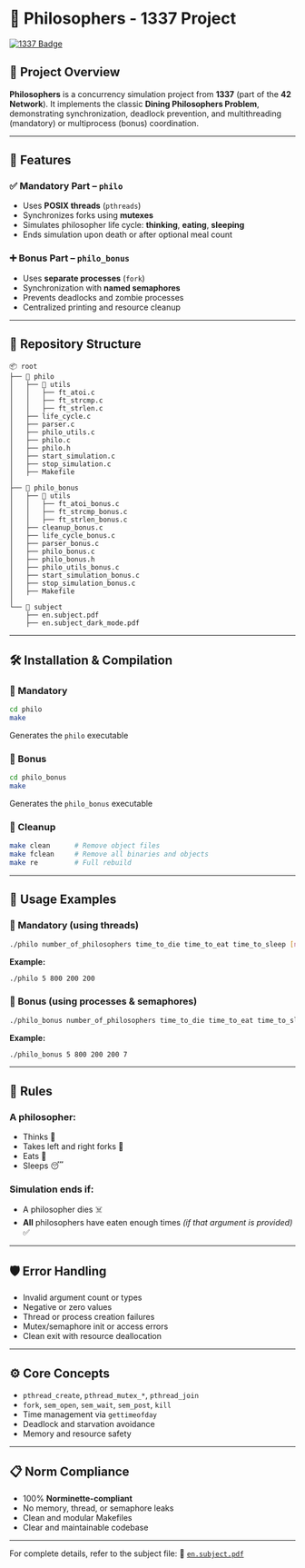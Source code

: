 # 🧠 Philosophers - 1337 Project

[![1337 Badge](https://img.shields.io/badge/1337-Project-blue)](https://www.42network.org/)

## 📜 Project Overview

**Philosophers** is a concurrency simulation project from **1337** (part of the **42 Network**). It implements the classic **Dining Philosophers Problem**, demonstrating synchronization, deadlock prevention, and multithreading (mandatory) or multiprocess (bonus) coordination.

---

## 🚀 Features

### ✅ Mandatory Part – `philo`

* Uses **POSIX threads** (`pthreads`)
* Synchronizes forks using **mutexes**
* Simulates philosopher life cycle: **thinking**, **eating**, **sleeping**
* Ends simulation upon death or after optional meal count

### ➕ Bonus Part – `philo_bonus`

* Uses **separate processes** (`fork`)
* Synchronization with **named semaphores**
* Prevents deadlocks and zombie processes
* Centralized printing and resource cleanup

---

## 📂 Repository Structure

```plaintext
📦 root
├── 📂 philo
│   ├── 📂 utils
│   │   ├── ft_atoi.c
│   │   ├── ft_strcmp.c
│   │   ├── ft_strlen.c
│   ├── life_cycle.c
│   ├── parser.c
│   ├── philo_utils.c
│   ├── philo.c
│   ├── philo.h
│   ├── start_simulation.c
│   ├── stop_simulation.c
│   ├── Makefile
│
├── 📂 philo_bonus
│   ├── 📂 utils
│   │   ├── ft_atoi_bonus.c
│   │   ├── ft_strcmp_bonus.c
│   │   ├── ft_strlen_bonus.c
│   ├── cleanup_bonus.c
│   ├── life_cycle_bonus.c
│   ├── parser_bonus.c
│   ├── philo_bonus.c
│   ├── philo_bonus.h
│   ├── philo_utils_bonus.c
│   ├── start_simulation_bonus.c
│   ├── stop_simulation_bonus.c
│   ├── Makefile
│
└── 📂 subject
    ├── en.subject.pdf
    ├── en.subject_dark_mode.pdf
```

---

## 🛠️ Installation & Compilation

### 📌 Mandatory

```bash
cd philo
make
```

Generates the `philo` executable

### 📌 Bonus

```bash
cd philo_bonus
make
```

Generates the `philo_bonus` executable

### 🔧 Cleanup

```bash
make clean      # Remove object files  
make fclean     # Remove all binaries and objects  
make re         # Full rebuild  
```

---

## 📖 Usage Examples

### 🧵 Mandatory (using threads)

```bash
./philo number_of_philosophers time_to_die time_to_eat time_to_sleep [number_of_times_each_philosopher_must_eat]
```

**Example:**

```bash
./philo 5 800 200 200
```

### 🧨 Bonus (using processes & semaphores)

```bash
./philo_bonus number_of_philosophers time_to_die time_to_eat time_to_sleep [number_of_times_each_philosopher_must_eat]
```

**Example:**

```bash
./philo_bonus 5 800 200 200 7
```

---

## 📏 Rules

### A philosopher:

* Thinks 💭
* Takes left and right forks 🍴
* Eats 🍝
* Sleeps 😴

### Simulation ends if:

* A philosopher dies ☠️
* **All** philosophers have eaten enough times *(if that argument is provided)* ✅

---

## 🛡️ Error Handling

* Invalid argument count or types
* Negative or zero values
* Thread or process creation failures
* Mutex/semaphore init or access errors
* Clean exit with resource deallocation

---

## ⚙️ Core Concepts

* `pthread_create`, `pthread_mutex_*`, `pthread_join`
* `fork`, `sem_open`, `sem_wait`, `sem_post`, `kill`
* Time management via `gettimeofday`
* Deadlock and starvation avoidance
* Memory and resource safety

---

## 📋 Norm Compliance

* 100% **Norminette-compliant**
* No memory, thread, or semaphore leaks
* Clean and modular Makefiles
* Clear and maintainable codebase

---

For complete details, refer to the subject file:
📄 [`en.subject.pdf`](./subject/en.subject.pdf)

